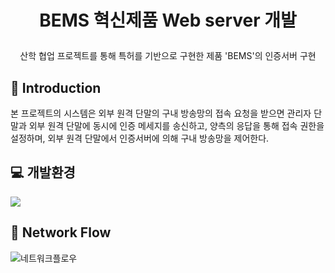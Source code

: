 # <p align = "center">BEMS 혁신제품 Web server 개발 
<p align = "center">산학 협업 프로젝트를 통해 특허를 기반으로 구현한 제품 'BEMS'의 인증서버 구현

## 🔦 Introduction
본 프로젝트의 시스템은 외부 원격 단말의 구내 방송망의 접속 요청을 받으면 관리자 단말과 외부 원격 단말에 동시에 인증 메세지를 송신하고, 
양측의 응답을 통해 접속 권한을 설정하며, 외부 원격 단말에서 인증서버에 의해 구내 방송망을 제어한다.

## 💻 개발환경
<img src="https://img.shields.io/badge/Python-#3776AB?style=flat&logo=PYTHON&logoColor=white"/> 

## 📑 Network Flow
![네트워크플로우](https://github.com/zyerin/Bems/assets/131842185/b077e866-b87f-45ba-a682-689e5ba975ae)
